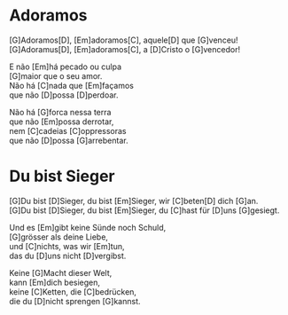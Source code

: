 # Adoramos

[G]Adoramos[D], [Em]adoramos[C], aquele[D] que [G]venceu!  
[G]Adoramus[D], [Em]adoramos[C], a [D]Cristo o [G]vencedor!

E não [Em]há pecado ou culpa  
[G]maior que o seu amor.  
Não há [C]nada que [Em]façamos  
que não [D]possa [D]perdoar. 

Não há [G]forca nessa terra  
que não [Em]possa derrotar,  
nem [C]cadeias [C]oppressoras  
que não [D]possa [G]arrebentar.

# Du bist Sieger

[G]Du bist [D]Sieger, du bist [Em]Sieger, wir [C]beten[D] dich [G]an.  
[G]Du bist [D]Sieger, du bist [Em]Sieger, du [C]hast für [D]uns [G]gesiegt.

Und es [Em]gibt keine Sünde noch Schuld,  
[G]grösser als deine Liebe,  
und [C]nichts, was wir [Em]tun,  
das du [D]uns nicht [D]vergibst.  

Keine [G]Macht dieser Welt,  
kann [Em]dich besiegen,  
keine [C]Ketten, die [C]bedrücken,  
die du [D]nicht sprengen [G]kannst.
